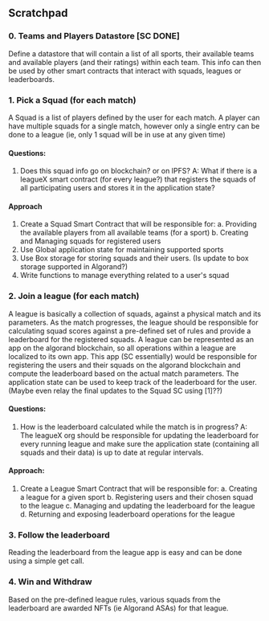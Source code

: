 ## Scratchpad

### 0. Teams and Players Datastore [SC DONE]
Define a datastore that will contain a list of all sports, their available teams and available players (and their ratings) within each team. This info can then be used by other smart contracts that interact with squads, leagues or leaderboards. 

### 1. Pick a Squad (for each match)
A Squad is a list of players defined by the user for each match. A player can have multiple squads for a single match, however only a single entry can be done to a league (ie, only 1 squad will be in use at any given time)
#### Questions: 
1. Does this squad info go on blockchain? or on IPFS?
    A: What if there is a leagueX smart contract (for every league?) that registers the squads of all participating users and stores it in the application state?
#### Approach
1. Create a Squad Smart Contract that will be responsible for:
    a. Providing the available players from all available teams (for a sport)
    b. Creating and Managing squads for registered users
2. Use Global application state for maintaining supported sports
3. Use Box storage for storing squads and their users. (Is update to box storage supported in Algorand?)
4. Write functions to manage everything related to a user's squad


### 2. Join a league (for each match)
A league is basically a collection of squads, against a physical match and its parameters. As the match progresses, the league should be responsible for calculating squad scores against a pre-defined set of rules and provide a leaderboard for the registered squads. 
A league can be represented as an app on the algorand blockchain, so all operations within a league are localized to its own app. This app (SC essentially) would be responsible for registering the users and their squads on the algorand blockchain and compute the leaderboard based on the actual match parameters.
The application state can be used to keep track of the leaderboard for the user. (Maybe even relay the final updates to the Squad SC using [1]??)
#### Questions:
1. How is the leaderboard calculated while the match is in progress?
    A: The leagueX org should be responsible for updating the leaderboard for every running league and make sure the application state (containing all squads and their data) is up to date at regular intervals. 
#### Approach:
1. Create a League Smart Contract that will be responsible for:
    a. Creating a league for a given sport
    b. Registering users and their chosen squad to the league
    c. Managing and updating the leaderboard for the league
    d. Returning and exposing leaderboard operations for the league

### 3. Follow the leaderboard
Reading the leaderboard from the league app is easy and can be done using a simple get call. 



### 4. Win and Withdraw
Based on the pre-defined league rules, various squads from the leaderboard are awarded NFTs (ie Algorand ASAs) for that league. 